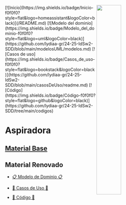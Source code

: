 <img src="/images/aspiradora.png" width="40%" align="right"/>
[![Inicio](https://img.shields.io/badge/Inicio-f0f0f0?style=flat&logo=homeassistant&logoColor=black)](/README.md)
[![Modelo del dominio](https://img.shields.io/badge/Modelo_del_dominio-f0f0f0?style=flat&logo=uml&logoColor=black)](https://github.com/lydiaa-gr/24-25-IdSw2-SDD/blob/main/modelosUML/modelos.md)
[![Casos de uso](https://img.shields.io/badge/Casos_de_uso-f0f0f0?style=flat&logo=bookstack&logoColor=black)](https://github.com/lydiaa-gr/24-25-IdSw2-SDD/blob/main/casosDeUso/readme.md)
[![Código](https://img.shields.io/badge/Código-f0f0f0?style=flat&logo=github&logoColor=black)](https://github.com/lydiaa-gr/24-25-IdSw2-SDD/tree/main/codigos)

# Aspiradora


## [Material Base](documentos/enunciado.md)

## Material Renovado

- [📋 Modelo de Dominio 📋](modelosUML/modelos.md)

- [🔧 Casos de Uso 🔧]()

- [💾 Código 💾]()
